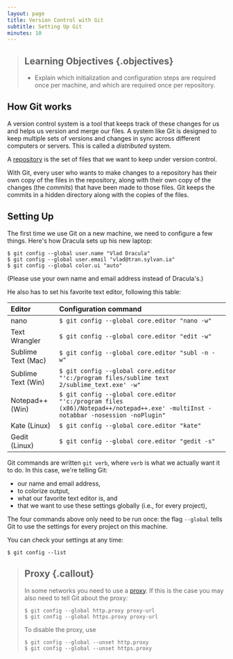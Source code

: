 ```yaml
---
layout: page
title: Version Control with Git
subtitle: Setting Up Git
minutes: 10
---
```

> ## Learning Objectives {.objectives}
>
> *   Explain which initialization and configuration steps are required once per machine,
>     and which are required once per repository.

## How Git works

A version control system is a tool that keeps track of these changes for us and helps us version and merge our files. A system like Git is designed to keep multiple sets of versions and changes in sync across different computers or servers. This is called a _distributed_ system.

A [repository](reference.html#repository) is the set of files that we want to keep under version control.

With Git, every user who wants to make changes to a repository has their own copy of the files in the repository, along with their own copy of the changes (the _commits_) that have been made to those files. Git keeps the commits in a hidden directory along with the copies of the files.

## Setting Up

The first time we use Git on a new machine,
we need to configure a few things.
Here's how Dracula sets up his new laptop:

~~~ {.bash}
$ git config --global user.name "Vlad Dracula"
$ git config --global user.email "vlad@tran.sylvan.ia"
$ git config --global color.ui "auto"
~~~

(Please use your own name and email address instead of Dracula's.)

He also has to set his favorite text editor, following this table:

| Editor             | Configuration command                            |
|:-------------------|:-------------------------------------------------|
| nano               | `$ git config --global core.editor "nano -w"`    |
| Text Wrangler      | `$ git config --global core.editor "edit -w"`    |
| Sublime Text (Mac) | `$ git config --global core.editor "subl -n -w"` |
| Sublime Text (Win) | `$ git config --global core.editor "'c:/program files/sublime text 2/sublime_text.exe' -w"` |
| Notepad++ (Win)    | `$ git config --global core.editor "'c:/program files (x86)/Notepad++/notepad++.exe' -multiInst -notabbar -nosession -noPlugin"`|
| Kate (Linux)       | `$ git config --global core.editor "kate"`       |
| Gedit (Linux)      | `$ git config --global core.editor "gedit -s"`   |


Git commands are written `git verb`,
where `verb` is what we actually want it to do.
In this case,
we're telling Git:

*   our name and email address,
*   to colorize output,
*   what our favorite text editor is, and
*   that we want to use these settings globally (i.e., for every project),

The four commands above only need to be run once:
the flag `--global` tells Git to use the settings for every project on this machine.

You can check your settings at any time:

~~~ {.bash}
$ git config --list
~~~

> ## Proxy {.callout}
>
> In some networks you need to use a [proxy](https://en.wikipedia.org/wiki/Proxy_server). If this is the case you may also
> need to tell Git about the proxy:
>
> ~~~ {.bash}
> $ git config --global http.proxy proxy-url
> $ git config --global https.proxy proxy-url
> ~~~
>
> To disable the proxy, use
>
> ~~~ {.bash}
> $ git config --global --unset http.proxy
> $ git config --global --unset https.proxy
> ~~~

